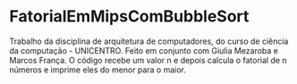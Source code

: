 # FatorialEmMipsComBubbleSort
Trabalho da disciplina de arquitetura de computadores, do curso de ciência da computação - UNICENTRO. Feito em conjunto com Giulia Mezaroba e Marcos França.
O código recebe um valor n e depois calcula o fatorial de n números e imprime eles do menor para o maior.
